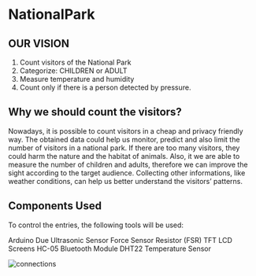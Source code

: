 # NationalPark

## OUR VISION
1. Count visitors of the National Park 
2. Categorize: CHILDREN or ADULT
3. Measure temperature and humidity 
4. Count only if there is a person detected by pressure.

## Why we should count the visitors?
Nowadays, it is possible to count visitors in a cheap and privacy friendly way.
The obtained data could help us monitor, predict and also limit the number of visitors in a national park.
If there are too many visitors, they could harm the nature and the habitat of animals. 
Also, it we are able to measure the number of children and adults, therefore we can improve the sight according to the target audience.
Collecting other informations, like weather conditions, can help us better understand the visitors’ patterns.

## Components Used
To control the entries, the following tools will be used: 

Arduino Due
Ultrasonic Sensor
Force Sensor Resistor (FSR)
TFT LCD Screens 
HC-05 Bluetooth Module
DHT22 Temperature Sensor

![connections](https://user-images.githubusercontent.com/8758907/125074872-2ab75c80-e0be-11eb-9573-946ee0e794c5.JPG)
